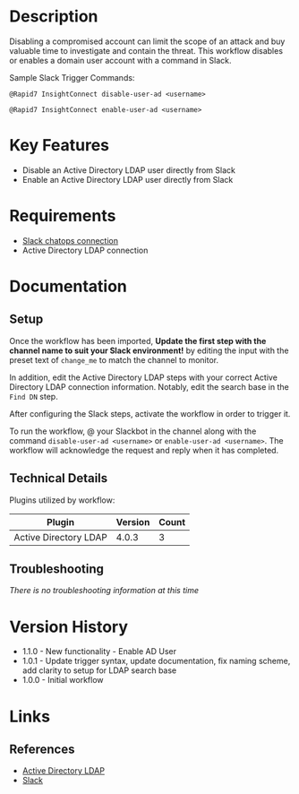 # Description

Disabling a compromised account can limit the scope of an attack and buy valuable time to investigate and contain the
threat. This workflow disables or enables a domain user account with a command in Slack.

Sample Slack Trigger Commands:

`@Rapid7 InsightConnect disable-user-ad <username>`

`@Rapid7 InsightConnect enable-user-ad <username>`

# Key Features

* Disable an Active Directory LDAP user directly from Slack
* Enable an Active Directory LDAP user directly from Slack

# Requirements

* [Slack chatops connection](https://insightconnect.help.rapid7.com/docs/configure-slack-for-chatops)
* Active Directory LDAP connection

# Documentation

## Setup

Once the workflow has been imported, **Update the first step with the channel name to suit your Slack environment!** by
editing the input with the preset text of `change_me` to match the channel to monitor.

In addition, edit the Active Directory LDAP steps with your correct Active Directory LDAP connection information. Notably,
edit the search base in the `Find DN` step.

After configuring the Slack steps, activate the workflow in order to trigger it.

To run the workflow, @ your Slackbot in the channel along with the command `disable-user-ad <username>` or
`enable-user-ad <username>`. The workflow will acknowledge the request and reply when it has completed.

## Technical Details

Plugins utilized by workflow:

|Plugin|Version|Count|
|----|----|--------|
|Active Directory LDAP|4.0.3|3|

## Troubleshooting

_There is no troubleshooting information at this time_

# Version History

* 1.1.0 - New functionality - Enable AD User
* 1.0.1 - Update trigger syntax, update documentation, fix naming scheme, add clarity to setup for LDAP search base
* 1.0.0 - Initial workflow

# Links

## References

* [Active Directory LDAP](https://extensions.rapid7.com/extension/active_directory_ldap)
* [Slack](https://slack.com)
